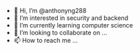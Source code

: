- 👋 Hi, I’m @anthonyng288
- 👀 I’m interested in security and backend
- 🌱 I’m currently learning computer science
- 💞️ I’m looking to collaborate on ...
- 📫 How to reach me ...

<!---
anthonyng288/anthonyng288 is a ✨ special ✨ repository because its `README.md` (this file) appears on your GitHub profile.
You can click the Preview link to take a look at your changes.
--->

